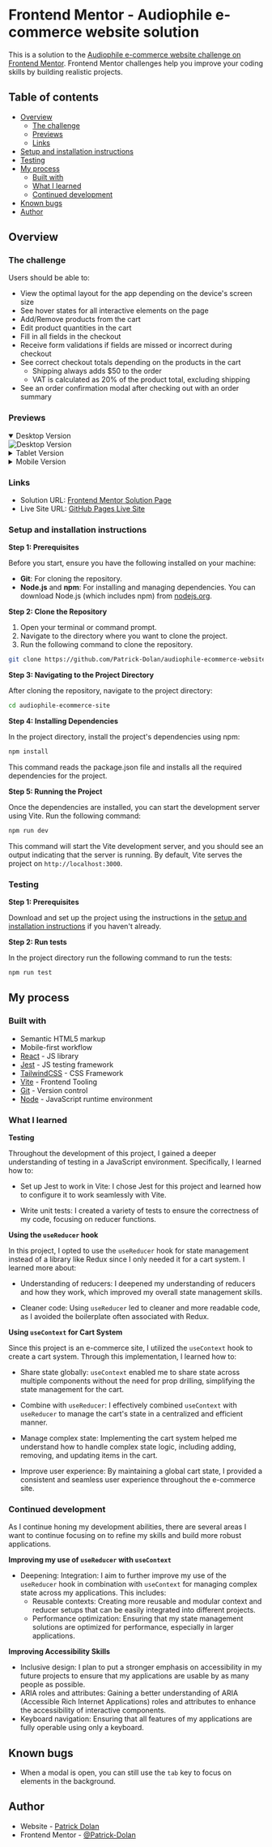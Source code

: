# Frontend Mentor - Audiophile e-commerce website solution

This is a solution to the [Audiophile e-commerce website challenge on Frontend Mentor](https://www.frontendmentor.io/challenges/audiophile-ecommerce-website-C8cuSd_wx). Frontend Mentor challenges help you improve your coding skills by building realistic projects. 

## Table of contents

- [Overview](#overview)
  - [The challenge](#the-challenge)
  - [Previews](#previews)
  - [Links](#links)
- [Setup and installation instructions](#setup-and-installation-instructions)
- [Testing](#testing)
- [My process](#my-process)
  - [Built with](#built-with)
  - [What I learned](#what-i-learned)
  - [Continued development](#continued-development)
- [Known bugs](#known-bugs)
- [Author](#author)

## Overview

### The challenge

Users should be able to:

- View the optimal layout for the app depending on the device's screen size
- See hover states for all interactive elements on the page
- Add/Remove products from the cart
- Edit product quantities in the cart
- Fill in all fields in the checkout
- Receive form validations if fields are missed or incorrect during checkout
- See correct checkout totals depending on the products in the cart
  - Shipping always adds $50 to the order
  - VAT is calculated as 20% of the product total, excluding shipping
- See an order confirmation modal after checking out with an order summary  

### Previews

<details open>
  <summary>Desktop Version</summary>
  <img src="./previews/Desktop.gif" alt="Desktop Version">
</details>

<details>
  <summary>Tablet Version</summary>
  <img src="./previews/Tablet.gif" alt="Tablet Version" height="500">
</details>

<details>
  <summary>Mobile Version</summary>
  <img src="./previews/Mobile.gif" alt="Mobile Version" height="500">
</details>

### Links
- Solution URL: [Frontend Mentor Solution Page](https://www.frontendmentor.io/solutions/audiophile-ecommerce-site-with-react-tailwindcss-and-jest-KbrZ5SRtXE)
- Live Site URL: [GitHub Pages Live Site](https://patrick-dolan.github.io/audiophile-ecommerce-website/)

### Setup and installation instructions

**Step 1: Prerequisites**  

Before you start, ensure you have the following installed on your machine:
* **Git**: For cloning the repository.
* **Node.js** and **npm**: For installing and managing dependencies. You can download Node.js (which includes npm) from [nodejs.org](https://nodejs.org/en).

**Step 2: Clone the Repository**  

1. Open your terminal or command prompt.
2. Navigate to the directory where you want to clone the project.
3. Run the following command to clone the repository.

```sh
git clone https://github.com/Patrick-Dolan/audiophile-ecommerce-website
```

**Step 3: Navigating to the Project Directory**  

After cloning the repository, navigate to the project directory:

```sh
cd audiophile-ecommerce-site
```

**Step 4: Installing Dependencies**  

In the project directory, install the project's dependencies using npm:

```sh
npm install
```

This command reads the package.json file and installs all the required dependencies for the project.

**Step 5: Running the Project**  

Once the dependencies are installed, you can start the development server using Vite. Run the following command:

```sh
npm run dev
```

This command will start the Vite development server, and you should see an output indicating that the server is running. By default, Vite serves the project on `http://localhost:3000`.


### Testing

**Step 1: Prerequisites**  

Download and set up the project using the instructions in the [setup and installation instructions](#setup-and-installation-instructions) if you haven't already. 

**Step 2: Run tests**  

In the project directory run the following command to run the tests:

```sh
npm run test
```


## My process

### Built with

- Semantic HTML5 markup
- Mobile-first workflow
- [React](https://reactjs.org/) - JS library
- [Jest](https://jestjs.io/) - JS testing framework
- [TailwindCSS](https://tailwindcss.com/) - CSS Framework
- [Vite](https://vitejs.dev/) - Frontend Tooling
- [Git](https://www.git-scm.com/) - Version control
- [Node](https://nodejs.org/en) - JavaScript runtime environment

### What I learned

**Testing**

Throughout the development of this project, I gained a deeper understanding of testing in a JavaScript environment. Specifically, I learned how to:

* Set up Jest to work in Vite: I chose Jest for this project and learned how to configure it to work seamlessly with Vite.

* Write unit tests: I created a variety of tests to ensure the correctness of my code, focusing on reducer functions.

**Using the `useReducer` hook**

In this project, I opted to use the `useReducer` hook for state management instead of a library like Redux since I only needed it for a cart system. I learned more about:

* Understanding of reducers: I deepened my understanding of reducers and how they work, which improved my overall state management skills.

* Cleaner code: Using `useReducer` led to cleaner and more readable code, as I avoided the boilerplate often associated with Redux.

**Using `useContext` for Cart System**

Since this project is an e-commerce site, I utilized the `useContext` hook to create a cart system. Through this implementation, I learned how to:

* Share state globally: `useContext` enabled me to share state across multiple components without the need for prop drilling, simplifying the state management for the cart.

* Combine with `useReducer`: I effectively combined `useContext` with `useReducer` to manage the cart's state in a centralized and efficient manner.

* Manage complex state: Implementing the cart system helped me understand how to handle complex state logic, including adding, removing, and updating items in the cart.

* Improve user experience: By maintaining a global cart state, I provided a consistent and seamless user experience throughout the e-commerce site.

### Continued development

As I continue honing my development abilities, there are several areas I want to continue focusing on to refine my skills and build more robust applications.

**Improving my use of `useReducer` with `useContext`**
* Deepening: Integration: I aim to further improve my use of the `useReducer` hook in combination with `useContext` for managing complex state across my applications. This includes:
  * Reusable contexts: Creating more reusable and modular context and reducer setups that can be easily integrated into different projects.
  * Performance optimization: Ensuring that my state management solutions are optimized for performance, especially in larger applications.

**Improving Accessibility Skills**
* Inclusive design: I plan to put a stronger emphasis on accessibility in my future projects to ensure that my applications are usable by as many people as possible.
 * ARIA roles and attributes: Gaining a better understanding of ARIA (Accessible Rich Internet Applications) roles and attributes to enhance the accessibility of interactive components.
* Keyboard navigation: Ensuring that all features of my applications are fully operable using only a keyboard.

## Known bugs

- When a modal is open, you can still use the `tab` key to focus on elements in the background.

## Author

- Website - [Patrick Dolan](https://patrickdolan.dev/)
- Frontend Mentor - [@Patrick-Dolan](https://www.frontendmentor.io/profile/Patrick-Dolan)
